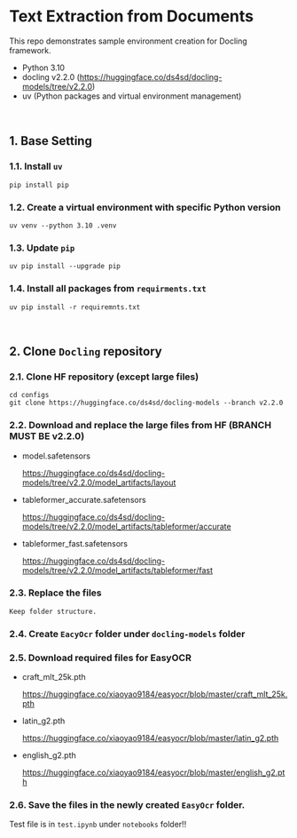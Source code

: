 # Text Extraction from Documents

This repo demonstrates sample environment creation for Docling framework. 
* Python 3.10
* docling v2.2.0 (https://huggingface.co/ds4sd/docling-models/tree/v2.2.0)
* uv (Python packages and virtual environment management)

<br>

## 1. Base Setting
### 1.1. Install `uv`
    pip install pip

### 1.2. Create a virtual environment with specific Python version
    uv venv --python 3.10 .venv

### 1.3. Update `pip`
    uv pip install --upgrade pip

### 1.4. Install all packages from `requirments.txt`
    uv pip install -r requiremnts.txt

<br>

## 2. Clone `Docling` repository
### 2.1. Clone HF repository (except large files)
    cd configs
    git clone https://huggingface.co/ds4sd/docling-models --branch v2.2.0

### 2.2. Download and replace the large files from HF (**BRANCH MUST BE v2.2.0**)
* model.safetensors

    https://huggingface.co/ds4sd/docling-models/tree/v2.2.0/model_artifacts/layout

* tableformer_accurate.safetensors

    https://huggingface.co/ds4sd/docling-models/tree/v2.2.0/model_artifacts/tableformer/accurate
  
* tableformer_fast.safetensors

    https://huggingface.co/ds4sd/docling-models/tree/v2.2.0/model_artifacts/tableformer/fast

### 2.3. Replace the files
    Keep folder structure.

### 2.4. Create `EacyOcr` folder under `docling-models` folder

### 2.5. Download required files for EasyOCR

* craft_mlt_25k.pth

    https://huggingface.co/xiaoyao9184/easyocr/blob/master/craft_mlt_25k.pth

* latin_g2.pth

    https://huggingface.co/xiaoyao9184/easyocr/blob/master/latin_g2.pth

* english_g2.pth

    https://huggingface.co/xiaoyao9184/easyocr/blob/master/english_g2.pth

### 2.6. Save the files in the newly created `EasyOcr` folder.

Test file is in `test.ipynb` under `notebooks` folder!!




